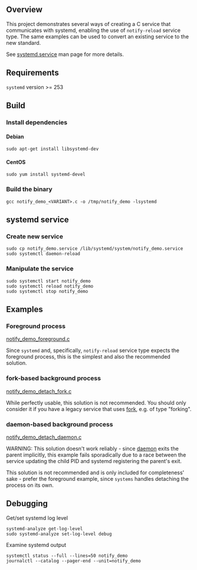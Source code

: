 ## Overview

This project demonstrates several ways of creating a C service that
communicates with systemd, enabling the use of `notify-reload` service type.
The same examples can be used to convert an existing service to the new
standard.

See
[systemd.service](https://www.freedesktop.org/software/systemd/man/latest/systemd.service.html)
man page for more details.

## Requirements

`systemd` version >= 253

## Build

### Install dependencies

#### Debian

```
sudo apt-get install libsystemd-dev
```

#### CentOS

```
sudo yum install systemd-devel
```

### Build the binary

```
gcc notify_demo_<VARIANT>.c -o /tmp/notify_demo -lsystemd
```

## systemd service

### Create new service

```
sudo cp notify_demo.service /lib/systemd/system/notify_demo.service
sudo systemctl daemon-reload
```

### Manipulate the service

```
sudo systemctl start notify_demo
sudo systemctl reload notify_demo
sudo systemctl stop notify_demo
```

## Examples

### Foreground process

[notify_demo_foreground.c](notify_demo_foreground.c)

Since `systemd` and, specifically, `notify-reload` service type expects the
foreground process, this is the simplest and also the recommended solution.

### fork-based background process

[notify_demo_detach_fork.c](notify_demo_detach_fork.c)

While perfectly usable, this solution is not recommended. You should only
consider it if you have a legacy service that uses
[fork](https://man7.org/linux/man-pages/man2/fork.2.html),
e.g. of type "forking".

### daemon-based background process

[notify_demo_detach_daemon.c](notify_demo_detach_daemon.c)

WARNING: This solution doesn't work reliably - since
[daemon](https://man7.org/linux/man-pages/man3/daemon.3.html) exits the parent
implicitly, this example fails sporadically due to a race between the service
updating the child PID and systemd registering the parent's exit.

This solution is not recommended and is only included for completeness' sake -
prefer the foreground example, since `systems` handles detaching the process on
its own.

## Debugging

Get/set systemd log level

```
systemd-analyze get-log-level
sudo systemd-analyze set-log-level debug
```

Examine systemd output

```
systemctl status --full --lines=50 notify_demo
journalctl --catalog --pager-end --unit=notify_demo
```

